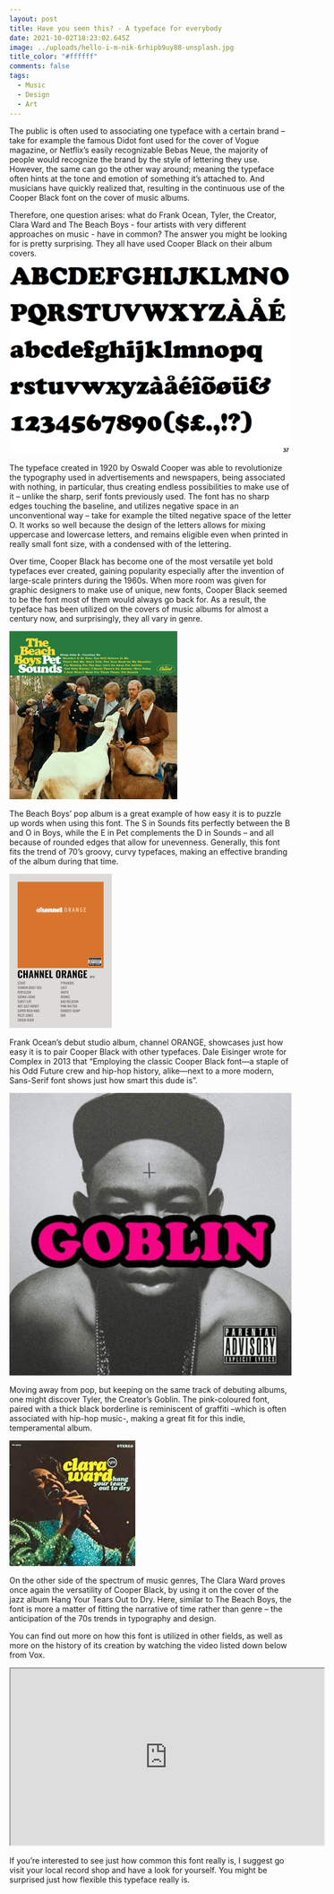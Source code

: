 ```yaml
---
layout: post
title: Have you seen this? - A typeface for everybody
date: 2021-10-02T18:23:02.645Z
image: ../uploads/hello-i-m-nik-6rhipb9uy88-unsplash.jpg
title_color: "#ffffff"
comments: false
tags:
  - Music
  - Design
  - Art
---
```

The public is often used to associating one typeface with a certain brand – take for example the famous Didot font used for the cover of Vogue magazine, or Netflix’s easily recognizable Bebas Neue, the majority of people would recognize the brand by the style of lettering they use. However, the same can go the other way around; meaning the typeface often hints at the tone and emotion of something it’s attached to. And musicians have quickly realized that, resulting in the continuous use of the Cooper Black font on the cover of music albums. 

Therefore, one question arises: what do Frank Ocean, Tyler, the Creator, Clara Ward and The Beach Boys - four artists with very different approaches on music - have in common? The answer you might be looking for is pretty surprising. They all have used Cooper Black on their album covers.   

![Cooper Black Typeface](../uploads/unnamed.gif "Cooper Black Typeface")

The typeface created in 1920 by Oswald Cooper was able to revolutionize the typography used in advertisements and newspapers, being associated with nothing, in particular, thus creating endless possibilities to make use of it – unlike the sharp, serif fonts previously used. The font has no sharp edges touching the baseline, and utilizes negative space in an unconventional way – take for example the tilted negative space of the letter O. It works so well because the design of the letters allows for mixing uppercase and lowercase letters, and remains eligible even when printed in really small font size, with a condensed with of the lettering.

Over time, Cooper Black has become one of the most versatile yet bold typefaces ever created, gaining popularity especially after the invention of large-scale printers during the 1960s. When more room was given for graphic designers to make use of unique, new fonts, Cooper Black seemed to be the font most of them would always go back for. As a result, the typeface has been utilized on the covers of music albums for almost a century now, and surprisingly, they all vary in genre.

![The Beach Boys - Pet Sounds (1966)](../uploads/petsoundscover.jpg "The Beach Boys - Pet Sounds (1966)")

The Beach Boys’ pop album is a great example of how easy it is to puzzle up words when using this font. The S in Sounds fits perfectly between the B and O in Boys, while the E in Pet complements the D in Sounds – and all because of rounded edges that allow for unevenness. Generally, this font fits the trend of 70’s groovy, curvy typefaces, making an effective branding of the album during that time.

![Frank Ocean - channel ORANGE (2012)](../uploads/download.png "Frank Ocean - channel ORANGE (2012)")

Frank Ocean’s debut studio album, channel ORANGE, showcases just how easy it is to pair Cooper Black with other typefaces. Dale Eisinger wrote for Complex in 2013 that “Employing the classic Cooper Black font—a staple of his Odd Future crew and hip-hop history, alike—next to a more modern, Sans-Serif font shows just how smart this dude is”.

![Tyler, the Creator - Goblin (2011)](../uploads/8da4b1495e64b65559bf94bdad90a06f.jpg "Tyler, the Creator - Goblin (2011)")

Moving away from pop, but keeping on the same track of debuting albums, one might discover Tyler, the Creator’s Goblin. The pink-coloured font, paired with a thick black borderline is reminiscent of graffiti –which is often associated with hip-hop music-, making a great fit for this indie, temperamental album.

![Clara Ward - Hang Your Tears Out To Dry (1966)](../uploads/download.jfif "Clara Ward - Hang Your Tears Out To Dry (1966)")

On the other side of the spectrum of music genres, The Clara Ward proves once again the versatility of Cooper Black, by using it on the cover of the jazz album Hang Your Tears Out to Dry. Here, similar to The Beach Boys, the font is more a matter of fitting the narrative of time rather than genre – the anticipation of the 70s trends in typography and design.

You can find out more on how this font is utilized in other fields, as well as more on the history of its creation by watching the video listed down below from Vox.

<div class="video-box"><iframe width="560" height="315" src="https://www.youtube.com/embed/Zu91meda2I8?rel=0" allow="accelerometer; autoplay; encrypted-media; gyroscope; picture-in-picture" allowfullscreen></iframe></div>

If you’re interested to see just how common this font really is, I suggest go visit your local record shop and have a look for yourself. You might be surprised just how flexible this typeface really is.